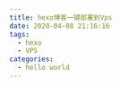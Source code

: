 ```yaml
---
title: hexo博客一键部署到Vps
date: 2020-04-08 21:16:16
tags:
  - hexo
  - VPS
categories:
  - hello world
---
```

